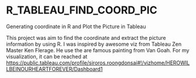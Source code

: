 # R_TABLEAU_FIND_COORD_PIC
Generating coordinate in R and Plot the Picture in Tableau 

This project was aim to find the coordinate and extract the picture information by using R.
I was inspired by awesome viz from Tableau Zen Master Ken Flerage. He use the are famous painting from Van Goah. 
For my visualization, it can be reached at https://public.tableau.com/profile/siroros.roongdonsai#!/vizhome/HEROWILLBEINOURHEARTFOREVER/Dashboard1
